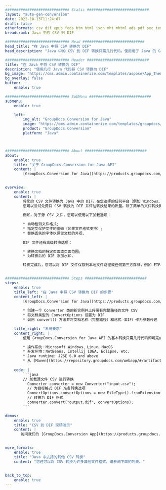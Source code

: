 ```yaml
---
############################# Static ############################
layout: "auto-gen-conversion"
date: 2022-10-13T11:24:07
draft: false
otherformats: csv dif epub fods htm html json mht mhtml ods pdf sxc tex tsv xlam xls xlsb xlsm xlsx xlt xltm xltx xml xps
breadcrumb: Java 中的 CSV 到 DIF

############################# Head ############################
head_title: "在 Java 中将 CSV 转换为 DIF"
head_description: "Java 中的 CSV 到 DIF 转换只需几行代码。使用用于 Java 的 GroupDocs 文档转换 API 转换 160 多种文件格式"

############################# Header ############################
title: "在 Java 中将 CSV 转换为 DIF"
description: "使用几行 Java 代码将 CSV 转换为 DIF"
bg_image: "https://cms.admin.containerize.com/templates/aspose/App_Themes/V3/images/bg/header1.png"
bg_overlay: false
button:
    enable: true

############################# SubMenu ############################
submenu:
    enable: true

    left:
        img_alt: "GroupDocs.Conversion for Java"
        image: "https://cms.admin.containerize.com/templates/groupdocs/images/product-logos/90x90-noborder/groupdocs-conversion-java.png"
        product: "GroupDocs.Conversion"
        platform: "Java"



############################# About ############################
about:
    enable: true
    title: "关于 GroupDocs.Conversion for Java API"
    content: |
        [GroupDocs.Conversion for Java](https://products.groupdocs.com/conversion/java/) 是一种高级文件格式转换 API，用于在 Microsoft Office、OpenDocument、PDF、HTML、电子邮件、CAD 等流行图像和文档格式之间进行转换。只需几行代码即可完成更多工作。本机 API 会自动检测原始文档的格式，并提供许多选项来自定义转换后的文档。除了从文档中提取信息的功能外，它还默认支持将转换结果缓存到本地磁盘。但是，任何类型的缓存存储都可以通过实施适当的接口来支持 - Amazon S3、Dropbox、Google Drive、Windows Azure、Reddis 或任何其他接口。
    

overview:
    enable: true
    content: |
        将您的 CSV 文件转换为 Java 中的 DIF。在您选择的任何平台（例如 Windows、Linux、macOS）上，只需几行 Java 代码。
        您可以尝试免费将 CSV 转换为 DIF 并评估转换结果的质量。除了简单的文件转换脚本外，您还可以尝试更复杂的选项来加载 CSV 源文件并存储 DIF 输出。 
        
        例如，对于源 CSV 文件，您可以使用以下加载选项：

        * 自动检测文件格式;
        * 指定受保护文件的密码（如果文件格式支持）;
        * 替换丢失的字体以保留文档的外观.
        
        DIF 文件还有高级转换选项：

        * 转换文档的特定页面或页面范围;
        * 为转换后的 DIF 添加水印.

        转换完成后，您可以将 DIF 文件保存到本地文件路径或任何第三方存储，例如 FTP、Amazon S3、Google Drive、Dropbox 等。请注意 - 转换 CSV到 DIF，您不需要安装任何额外的软件，例如 MS Office、Open Office、Adobe Acrobat Reader 等。


############################# Steps ############################
steps:
    enable: true
    title_left: "在 Java 中将 CSV 转换为 DIF 的步骤"
    content_left: |
        [GroupDocs.Conversion for Java](https://products.groupdocs.com/conversion/java/) 允许开发人员使用几行代码轻松地将 CSV 文件转换为 DIF。
        
        * 创建一个 Converter 类的新实例并上传带有完整路径的文件 CSV
        * 将文档类型的 ConvertOptions 设置为 DIF
        * 调用 convert() 方法并将文档名称（完整路径）和格式（DIF）作为参数传递

    title_right: "系统要求"
    content_right: |
        使用 GroupDocs.Conversion for Java API 的基本转换只需几行代码即可完成。所有主要平台和操作系统都支持我们的 API。在执行以下代码之前，请确保您的系统上安装了以下先决条件。

        * 操作系统：Microsoft Windows、Linux、MacOS
        * 开发环境：NetBeans, Intellij IDEA, Eclipse, etc.
        * Java runtime: J2SE 6.0 and above
        * 从 [Maven](https://repository.groupdocs.com/webapp/#/artifacts/browse/tree/General/repo/com/groupdocs/groupdocs-conversion) 获取最新的 GroupDocs.Conversion for Java
         
    code: |
        ```java    
        // 加载源文件 CSV 进行转换
          Converter converter = new Converter("input.csv");
          // 为目标格式 DIF 准备转换选项
          ConvertOptions convertOptions = new FileType().fromExtension("dif").getConvertOptions();
          // 转换为 DIF 格式
          converter.convert("output.dif", convertOptions);
        ```

demos:
    enable: true
    title: "CSV 到 DIF 现场演示"
    content: |
       访问我们的 [GroupDocs.Conversion App](https://products.groupdocs.app/conversion/family) 网站并立即尝试 CSV 到 DIF 转换。免费演示具有以下好处
          

more_formats:
    enable: true
    title: "Java 中支持的其他 CSV 转换"
    content: "您还可以将 CSV 转换为许多其他文件格式。请参阅下面的列表。"
       
       
back_to_top:
    enable: true
---
```

